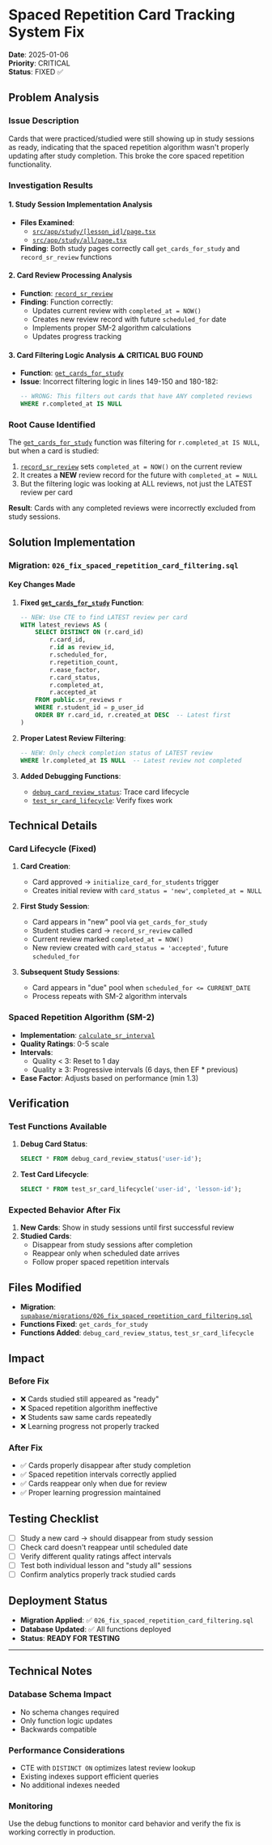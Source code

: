 # Spaced Repetition Card Tracking System Fix

**Date**: 2025-01-06  
**Priority**: CRITICAL  
**Status**: FIXED ✅  

## Problem Analysis

### Issue Description
Cards that were practiced/studied were still showing up in study sessions as ready, indicating that the spaced repetition algorithm wasn't properly updating after study completion. This broke the core spaced repetition functionality.

### Investigation Results

#### 1. Study Session Implementation Analysis
- **Files Examined**: 
  - [`src/app/study/[lesson_id]/page.tsx`](../src/app/study/[lesson_id]/page.tsx)
  - [`src/app/study/all/page.tsx`](../src/app/study/all/page.tsx)
- **Finding**: Both study pages correctly call `get_cards_for_study` and `record_sr_review` functions

#### 2. Card Review Processing Analysis
- **Function**: [`record_sr_review`](../supabase/migrations/023_positive_card_system_with_acceptance.sql:248)
- **Finding**: Function correctly:
  - Updates current review with `completed_at = NOW()` 
  - Creates new review record with future `scheduled_for` date
  - Implements proper SM-2 algorithm calculations
  - Updates progress tracking

#### 3. Card Filtering Logic Analysis ⚠️ **CRITICAL BUG FOUND**
- **Function**: [`get_cards_for_study`](../supabase/migrations/023_positive_card_system_with_acceptance.sql:98)
- **Issue**: Incorrect filtering logic in lines 149-150 and 180-182:
  ```sql
  -- WRONG: This filters out cards that have ANY completed reviews
  WHERE r.completed_at IS NULL
  ```

### Root Cause Identified
The [`get_cards_for_study`](../supabase/migrations/023_positive_card_system_with_acceptance.sql:149) function was filtering for `r.completed_at IS NULL`, but when a card is studied:

1. [`record_sr_review`](../supabase/migrations/023_positive_card_system_with_acceptance.sql:295) sets `completed_at = NOW()` on the current review
2. It creates a **NEW** review record for the future with `completed_at = NULL`
3. But the filtering logic was looking at ALL reviews, not just the LATEST review per card

**Result**: Cards with any completed reviews were incorrectly excluded from study sessions.

## Solution Implementation

### Migration: `026_fix_spaced_repetition_card_filtering.sql`

#### Key Changes Made

1. **Fixed [`get_cards_for_study`](../supabase/migrations/026_fix_spaced_repetition_card_filtering.sql:12) Function**:
   ```sql
   -- NEW: Use CTE to find LATEST review per card
   WITH latest_reviews AS (
       SELECT DISTINCT ON (r.card_id)
           r.card_id,
           r.id as review_id,
           r.scheduled_for,
           r.repetition_count,
           r.ease_factor,
           r.card_status,
           r.completed_at,
           r.accepted_at
       FROM public.sr_reviews r
       WHERE r.student_id = p_user_id
       ORDER BY r.card_id, r.created_at DESC  -- Latest first
   )
   ```

2. **Proper Latest Review Filtering**:
   ```sql
   -- NEW: Only check completion status of LATEST review
   WHERE lr.completed_at IS NULL  -- Latest review not completed
   ```

3. **Added Debugging Functions**:
   - [`debug_card_review_status`](../supabase/migrations/026_fix_spaced_repetition_card_filtering.sql:126): Trace card lifecycle
   - [`test_sr_card_lifecycle`](../supabase/migrations/026_fix_spaced_repetition_card_filtering.sql:159): Verify fixes work

## Technical Details

### Card Lifecycle (Fixed)

1. **Card Creation**: 
   - Card approved → `initialize_card_for_students` trigger
   - Creates initial review with `card_status = 'new'`, `completed_at = NULL`

2. **First Study Session**:
   - Card appears in "new" pool via `get_cards_for_study`
   - Student studies card → `record_sr_review` called
   - Current review marked `completed_at = NOW()`
   - New review created with `card_status = 'accepted'`, future `scheduled_for`

3. **Subsequent Study Sessions**:
   - Card appears in "due" pool when `scheduled_for <= CURRENT_DATE`
   - Process repeats with SM-2 algorithm intervals

### Spaced Repetition Algorithm (SM-2)

- **Implementation**: [`calculate_sr_interval`](../supabase/migrations/002_sr_functions.sql:13)
- **Quality Ratings**: 0-5 scale
- **Intervals**: 
  - Quality < 3: Reset to 1 day
  - Quality ≥ 3: Progressive intervals (6 days, then EF * previous)
- **Ease Factor**: Adjusts based on performance (min 1.3)

## Verification

### Test Functions Available

1. **Debug Card Status**:
   ```sql
   SELECT * FROM debug_card_review_status('user-id');
   ```

2. **Test Card Lifecycle**:
   ```sql
   SELECT * FROM test_sr_card_lifecycle('user-id', 'lesson-id');
   ```

### Expected Behavior After Fix

1. **New Cards**: Show in study sessions until first successful review
2. **Studied Cards**: 
   - Disappear from study sessions after completion
   - Reappear only when scheduled date arrives
   - Follow proper spaced repetition intervals

## Files Modified

- **Migration**: [`supabase/migrations/026_fix_spaced_repetition_card_filtering.sql`](../supabase/migrations/026_fix_spaced_repetition_card_filtering.sql)
- **Functions Fixed**: `get_cards_for_study`
- **Functions Added**: `debug_card_review_status`, `test_sr_card_lifecycle`

## Impact

### Before Fix
- ❌ Cards studied still appeared as "ready"
- ❌ Spaced repetition algorithm ineffective
- ❌ Students saw same cards repeatedly
- ❌ Learning progress not properly tracked

### After Fix
- ✅ Cards properly disappear after study completion
- ✅ Spaced repetition intervals correctly applied
- ✅ Cards reappear only when due for review
- ✅ Proper learning progression maintained

## Testing Checklist

- [ ] Study a new card → should disappear from study session
- [ ] Check card doesn't reappear until scheduled date
- [ ] Verify different quality ratings affect intervals
- [ ] Test both individual lesson and "study all" sessions
- [ ] Confirm analytics properly track studied cards

## Deployment Status

- **Migration Applied**: ✅ `026_fix_spaced_repetition_card_filtering.sql`
- **Database Updated**: ✅ All functions deployed
- **Status**: **READY FOR TESTING**

---

## Technical Notes

### Database Schema Impact
- No schema changes required
- Only function logic updates
- Backwards compatible

### Performance Considerations
- CTE with `DISTINCT ON` optimizes latest review lookup
- Existing indexes support efficient queries
- No additional indexes needed

### Monitoring
Use the debug functions to monitor card behavior and verify the fix is working correctly in production.
